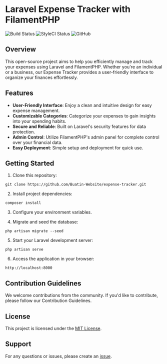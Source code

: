 # Laravel Expense Tracker with FilamentPHP

<p>
    <img src="https://github.com/Buatin-Website/expense-tracker/actions/workflows/laravel-tests.yml/badge.svg" alt="Build Status">
    <img src="https://github.styleci.io/repos/7548986/shield?style=flat" alt="StyleCI Status">
    <img alt="GitHub" src="https://img.shields.io/github/license/Buatin-Website/expense-tracker">
</p>

## Overview

This open-source project aims to help you efficiently manage and track your expenses using Laravel and FilamentPHP. Whether you're an individual or a business, our Expense Tracker provides a user-friendly interface to organize your finances effortlessly.

## Features

- **User-Friendly Interface**: Enjoy a clean and intuitive design for easy expense management.
- **Customizable Categories**: Categorize your expenses to gain insights into your spending habits.
- **Secure and Reliable**: Built on Laravel's security features for data protection.
- **Admin Control**: Utilize FilamentPHP's admin panel for complete control over your financial data.
- **Easy Deployment**: Simple setup and deployment for quick use.

## Getting Started

1. Clone this repository:

```shell
git clone https://github.com/Buatin-Website/expense-tracker.git
```

2. Install project dependencies:

```shell
composer install
```

3. Configure your environment variables.

4. Migrate and seed the database:

```shell
php artisan migrate --seed
```

5. Start your Laravel development server:

```shell
php artisan serve
```

6. Access the application in your browser:

```shell
http://localhost:8000
```

## Contribution Guidelines
We welcome contributions from the community. If you'd like to contribute, please follow our Contribution Guidelines.

## License
This project is licensed under the [MIT License](https://github.com/Buatin-Website/expense-tracker/LICENSE).

## Support
For any questions or issues, please create an [issue](https://github.com/Buatin-Website/expense-tracker/issues).
